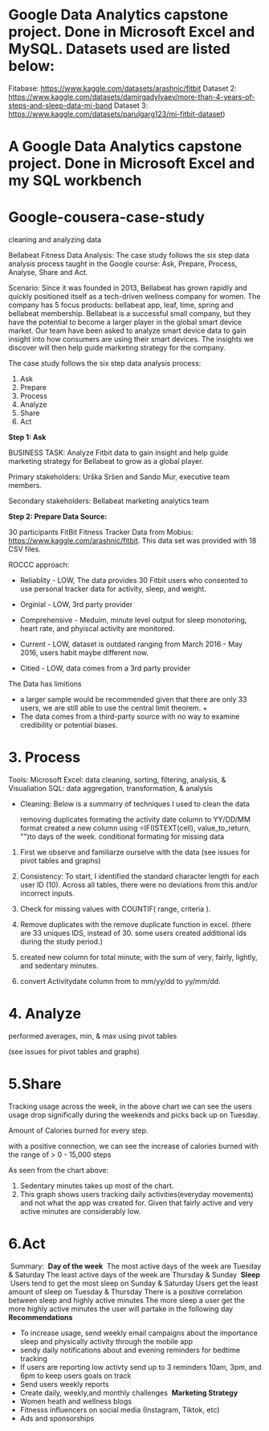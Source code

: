 #  Google Data Analytics capstone project. Done in Microsoft Excel and MySQL. Datasets used are listed below:

Fitabase: https://www.kaggle.com/datasets/arashnic/fitbit
Dataset 2: https://www.kaggle.com/datasets/damirgadylyaev/more-than-4-years-of-steps-and-sleep-data-mi-band
Dataset 3: https://www.kaggle.com/datasets/parulgarg123/mi-fitbit-dataset)




# A Google Data Analytics capstone project. Done in Microsoft Excel and my SQL workbench 

# Google-cousera-case-study
cleaning and analyzing data 

Bellabeat Fitness Data Analysis:
The case study follows the six step data analysis process taught in the Google course: Ask, Prepare, Process, Analyse, Share and Act.

Scenario: Since it was founded in 2013, Bellabeat has grown rapidly and quickly positioned itself as a tech-driven wellness company for women. The company has 5 focus products: bellabeat app, leaf, time, spring and bellabeat membership. Bellabeat is a successful small company, but they have the potential to become a larger player in the global smart device market. Our team have been asked to analyze smart device data to gain insight into how consumers are using their smart devices. The insights we discover will then help guide marketing strategy for the company.

The case study follows the six step data analysis process:

1. Ask 
2. Prepare
3. Process
4. Analyze
5. Share 
6. Act

**Step 1: Ask**

BUSINESS TASK: Analyze Fitbit data to gain insight and help guide marketing strategy for Bellabeat to grow as a global player.

Primary stakeholders: Urška Sršen and Sando Mur, executive team members.

Secondary stakeholders: Bellabeat marketing analytics team


**Step 2:  Prepare Data Source:**

30 participants FitBit Fitness Tracker Data from Mobius: https://www.kaggle.com/arashnic/fitbit. This data set was provided with 18 CSV files. 

ROCCC approach:

* Reliablity - LOW, The data provides 30 Fitbit users who consented to use personal tracker data  for activity, sleep, and weight. 

* Orginial - LOW, 3rd party provider

* Comprehensive - Meduim, minute level output for sleep monotoring, heart rate, and phyiscal activity are monitored. 

* Current - LOW, dataset is outdated ranging from March 2016 - May 2016, users habit maybe different now. 

* Citied - LOW, data comes from a 3rd party provider

 The Data has limitions 

* a larger sample would be recommended given that there are only 33 users, we are still able to use the central limit theorem. +
* The data comes from a third-party source with no way to examine credibility or potential biases.


# 3. Process

Tools:
      Microsoft Excel: data cleaning, sorting, filtering, analysis, &    Visualiation
      SQL: data aggregation, transformation, & analysis
      
* Cleaning: Below is a summarry of techniques I used to clean the data

     removing duplicates
     formating the activity date column to YY/DD/MM format
     created a new column using =IF(ISTEXT(cell), value_to_return, "")to 
     days of the week. 
     conditional formating for missing data
     
    
     
 1. First we observe and familiarze ourselve with the data 
 (see issues for pivot tables and graphs) 
 
 2. Consistency: To start, I identified the standard character length for each user ID (10). Across all tables, there were no    deviations from this and/or incorrect inputs.
 
 3. Check for missing values with COUNTIF( range, criteria ).
 
 4. Remove duplicates with the remove duplicate function in excel. (there are 33 uniques IDS, instead of 30. some users created additional ids during the study period.) 
  
 5. created new column for total minute; with the sum of very, fairly, lightly, and sedentary minutes.
  
 6. convert Activitydate column from  to mm/yy/dd to yy/mm/dd.
  
 # 4. Analyze 

performed averages, min, & max using pivot tables

(see issues for pivot tables and graphs) 

# 5.Share

Tracking usage across the week, in the above chart we can see the users usage drop significally during the weekends and picks back up on Tuesday.

 Amount of Calories burned for every step. 
  
  with a positive connection, we can see the increase of calories burned with the range of > 0 - 15,000 steps
  
  As seen from the chart above: 
  
1. Sedentary minutes takes up most of the chart. 
2. This graph shows users tracking daily activities(everyday movements) and not what the app was created for. Given that fairly active and very active minutes are considerably low.


# 6.Act
​
Summary:
​
**Day of the week**
​
The most active days of the week are Tuesday & Saturday 
The least active days of the week are Thursday & Sunday 
​
**Sleep**
​
Users tend to get the most sleep on Sunday & Saturday 
Users get the least amount of sleep on Tuesday & Thursday
There is a positive correlation between sleep and highly active minutes 
The more sleep a user get the more highly active minutes the user will partake in the following day 
​
**Recommendations**
​
* To increase usage, send weekly email campaigns about the importance sleep and     physically activity through the mobile app 
* sendy daily notifications about and evening reminders for bedtime tracking 
* If users are reporting low activty send up to 3 reminders 10am, 3pm, and 6pm to   keep users goals on track
* Send users weekly reports
* Create daily, weekly,and monthly challenges 
​
**Marketing Strategy**
​
* Women heath and wellness blogs 
* Fitnesss influencers on social media (Instagram, Tiktok, etc) 
* Ads and sponsorships
